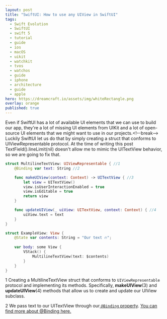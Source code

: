 ```yaml
---
layout: post
title: "SwiftUI: How to use any UIView in SwiftUI"
tags:
  - Swift Evolution
  - SwiftUI
  - swift 5
  - tutorial
  - guide
  - ios
  - macOS
  - uikit
  - watchkit
  - tvos
  - watchos
  - guide
  - iphone
  - architecture
  - guide
  - apple
hero: https://dreamcraft.io/assets/img/whiteRectangle.png
overlay: orange
published: true
---
```


Even if SwiftUI has a lot of available UI elements that we can use to build our app, they're a lot of missing UI elements from UIKit and a lot of open-source UI elements that we might want to use in our projects.<!–-break-–>  Luckily SwiftUI let us do that by simply creating a struct that conforms to UIViewRepresentable protocol. At the time of writing this post  TextField().lineLimit(nil)  doesn't allow me to mimic the UITextView behavior, so we are going to fix that.

```swift
struct MultilineTextView: UIViewRepresentable { //1
    @Binding var text: String //2

    func makeUIView(context: Context) -> UITextView { //3
        let view = UITextView()
        view.isUserInteractionEnabled = true
        view.isEditable = true
        return view
    }

    func updateUIView(_ uiView: UITextView, context: Context) { //4
        uiView.text = text
    }
}

struct ExampleView: View {
    @State var contents: String = "Our text 🔥";
    
    var body: some View {
        VStack() {
            MultilineTextView(text: $contents)
        }
    }
}
```

1 Creating a MultilineTextView struct that conforms to `UIViewRepresentable` protocol and implementing its methods. Specifically, **makeUIView**(3) and **updateUIView**(4) methods that allow us to create and update our UIView subclass.

2 We pass text to our UITextView through our[ `@Binding` property](https://dreamcraft.io/posts/swiftui-binding-wrapper). [You can find more about @Binding here.](https://dreamcraft.io/posts/swiftui-binding-wrapper)


